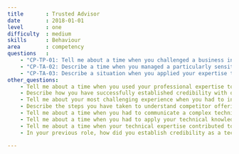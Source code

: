 ```yaml
---
title       : Trusted Advisor
date        : 2018-01-01
level       : one
difficulty  : medium
skills      : Behaviour
area        : competency
questions   :
    - "CP-TP-01: Tell me about a time when you challenged a business initiative, based on your knowledge of best practices."
    - "CP-TA-02: Describe a time when you managed a particularly sensitive situation from an employee, client, or vendor perspective."
    - "CP-TA-03: Describe a situation when you applied your expertise to address or resolve a challenging problem."
other_questions:
    - Tell me about a time when you used your professional expertise to influence a change in organisational policy.
    - Describe how you have successfully established credibility with others in your organisation.
    - Tell me about your most challenging experience when you had to influence a business leader to endorse a proposed plan of action.
    - Describe the steps you have taken to understand competitor offerings.
    - Tell me about a time when you had to communicate a complex technical issue to someone who was unfamiliar with your area of expertise. How did you determine your message was understood?
    - Tell me about a time when you had to apply your technical knowledge to meet business requirements.
    - Tell me about a time when your technical expertise contributed to product innovation or strategic direction
    - In your previous role, how did you establish credibility as a technical advisor?

---
```








